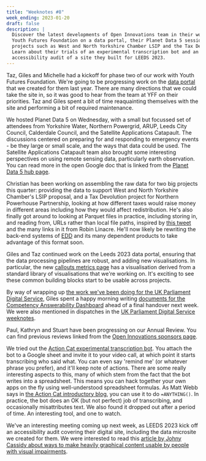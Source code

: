 ```yaml
---
title: "Weeknotes #8"
week_ending: 2023-01-20
draft: false
description: |
  Discover the latest developments of Open Innovations team in their work with the
  Youth Futures Foundation on a data portal, their Planet Data 5 session and other
  projects such as West and North Yorkshire Chamber LSIP and the Tax Devolution project.
  Learn about their trials of an experimental transcription bot and an upcoming
  accessibility audit of a site they built for LEEDS 2023.
---
```



Taz, Giles and Michelle had a kickoff for phase two of our work with Youth Futures Foundation. We're going to be progressing work on the
[data portal](https://data.youthfuturesfoundation.org) that we created for them last year. There are many directions that we could take the
site in, so it was good to hear from the team at YFF on their priorities. Taz and Giles spent a bit of time reaquainting themselves with the
site and performing a bit of required maintenance.

We hosted Planet Data 5 on Wednesday, with a small but focussed set of attendees from Yorkshire Water, Northern Powergrid, ARUP,
Leeds City Council, Calderdale Council, and the Satellite Applications Catapault. The discussions centered on preparing for and responding to 
emergency events - be they large or small scale, and the ways that data could be used. The Satellite Applications Catapault team also brought
some interesting perspectives on using remote sensing data, particularly earth observation. You can read more in the open Google doc that is
linked from the [Planet Data 5 hub page](https://open-innovations.org/events/planetdata/5/).

Christian has been working on assembling the raw data for two big projects this quarter: providing the data to support West and North Yorkshire
Chamber's LSIP proposal, and a Tax Devolution project for Northern Powerhouse Partnership, looking at how different taxes would raise money in
different areas including how they would affect redistribution. He's also finally got around to looking at Parquet files in practice, including
storing in, and reading from, URLs rather than local file paths, inspired by [this tweet](https://twitter.com/RobinLinacre/status/1612414425948098560)
and the many links in it from Robin Linacre. He'll now likely be rewriting the back-end systems of [EDD](https://economic-analytics.shinyapps.io/EDD-app)
and its many dependent products to take advantage of this format soon.

Giles and Taz continued work on the Leeds 2023 data portal, ensuring that the data processing pipelines are robust, and adding new visualisations.
In particular, the new [callouts metrics page](https://data.leeds2023.co.uk/metrics/callouts/) has a visualisation derived from a standard
library of visualisations that we're working on. It's exciting to see these common building blocks start to be usable across projects.

By way of wrapping up [the work we've been doing for the UK Parliament Digital Service](https://open-innovations.github.io/register-of-members-interests-proto/),
Giles spent a happy morning writing
[documents for the Competency Answerability Dashboard](https://open-innovations.github.io/register-of-members-interests-proto/docs/)
ahead of a final handover next week. We were also mentioned in dispatches in the
[UK Parliament Digital Service weeknotes](https://ukparliament.github.io/ontologies/meta/weeknotes/2023/03/#on-the-registration-of-interests).

Paul, Kathryn and Stuart have been progressing on our Annual Review. You can find previous reviews linked from the
[Open Innovations sponsors page](https://open-innovations.org/services/sponsors/).

We tried out the [Action Cat experimental transcription bot](https://interconnected.org/more/2022/action-cat/). You attach the bot to a Google
sheet and invite it to your video call, at which point it starts transcribing who said what. You can even say 'remind me' (or whatever phrase
you prefer), and it'll keep note of actions. There are some really interesting aspects to this, many of which stem from the fact that the bot
writes into a spreadsheet. This means you can hack together your own apps on the fly using well-understood spreadsheet formulas. As Matt Webb
says in [the Action Cat introductory blog](https://interconnected.org/home/2022/12/15/actioncat), you can use it to do `=ANYTHING()`.
In practice, the bot does an OK (but not perfect) job of transcribing, and occasionally misattributes text. We also found it dropped out after
a period of time. An interesting tool, and one to watch.

We've an interesting meeting coming up next week, as LEEDS 2023 kick off an accessibility audit covering their digital site, including the data
microsite we created for them.
We were interested to read this [article by Johny Cassidy about ways to make heavily graphical content usable by people with visual impairments](https://reutersinstitute.politics.ox.ac.uk/blind-news-audiences-are-being-left-behind-data-visualisation-revolution-heres-how-we-fix).
